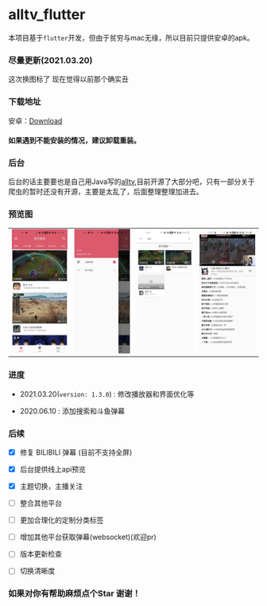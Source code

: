 # alltv_flutter
本项目基于`flutter`开发，但由于贫穷与mac无缘，所以目前只提供安卓的apk。

### 尽量更新(2021.03.20)
这次换图标了 现在觉得以前那个确实丑
### 下载地址
安卓：[Download](https://alltv.lanzous.com/b01bexnha)
#### 如果遇到不能安装的情况，建议卸载重装。
### 后台
后台的话主要要也是自己用Java写的[alltv](https://github.com/ha2ryzhang/alltv),目前开源了大部分吧，只有一部分关于爬虫的暂时还没有开源，主要是太乱了，后面整理整理加进去。

### 预览图

<div style="text-align: center"><table><tr>
  <td style="text-align: center">
<img src="./images/1.jpg" width="200"/>
</td>
<td style="text-align: center">
<img src="./images/2.jpg" width="200"/>
</td>
  <td style="text-align: center">
<img src="./images/3.jpg" width="200"/>
</td>
<td style="text-align: center">
<img src="./images/4.jpg" width="200"/>
</td>
</tr></table></div>

### 进度
- 2021.03.20(`version: 1.3.0`) : 修改播放器和界面优化等

- 2020.06.10 : 添加搜索和斗鱼弹幕
### 后续
- [x] 修复 BILIBILI 弹幕 (目前不支持全屏)

- [x] 后台提供线上api预览

- [x] 主题切换，主播关注

- [ ] 整合其他平台

- [ ] 更加合理化的定制分类标签

- [ ] 增加其他平台获取弹幕(websocket)(欢迎pr)

- [ ] 版本更新检查

- [ ] 切换清晰度
### 如果对你有帮助麻烦点个Star 谢谢！
